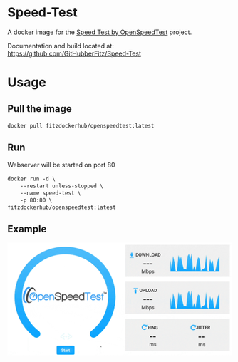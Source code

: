 # Speed-Test
A docker image for the [Speed Test by OpenSpeedTest](https://github.com/openspeedtest/Speed-Test) project.

Documentation and build located at:
     https://github.com/GitHubberFitz/Speed-Test

# Usage
## Pull the image
```
docker pull fitzdockerhub/openspeedtest:latest
```

## Run
Webserver will be started on port 80
```
docker run -d \
    --restart unless-stopped \
    --name speed-test \
    -p 80:80 \
fitzdockerhub/openspeedtest:latest
```
## Example
![](https://github.com/GitHubberFitz/Speed-Test/raw/main/ost/10G-S.gif)
